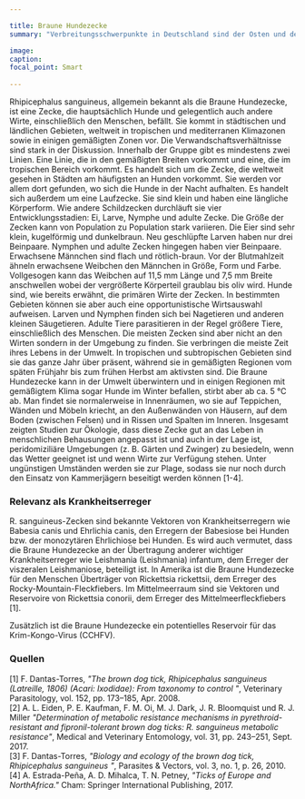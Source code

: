 ```yaml
---

title: Braune Hundezecke
summary: "Verbreitungsschwerpunkte in Deutschland sind der Osten und der Südwesten."

image:
caption:
focal_point: Smart
  
---
```


Rhipicephalus sanguineus, allgemein bekannt als die Braune Hundezecke, ist eine Zecke, die hauptsächlich Hunde und gelegentlich auch andere Wirte, einschließlich den Menschen, befällt. Sie kommt in städtischen und ländlichen Gebieten, weltweit in tropischen und mediterranen Klimazonen sowie in einigen gemäßigten Zonen vor. Die Verwandschaftsverhältnisse sind stark in der Diskussion. Innerhalb der Gruppe gibt es mindestens zwei Linien. Eine Linie, die in den gemäßigten Breiten vorkommt und eine, die im tropischen Bereich vorkommt. Es handelt sich um die Zecke, die weltweit gesehen in Städten am häufigsten an Hunden vorkommt. Sie werden vor allem dort gefunden, wo sich die Hunde in der Nacht aufhalten. Es handelt sich außerdem um eine Laufzecke. Sie sind klein und haben eine längliche Körperform. Wie andere Schildzecken durchläuft sie vier Entwicklungsstadien: Ei, Larve, Nymphe und adulte Zecke. Die Größe der Zecken kann von Population zu Population stark variieren. Die Eier sind sehr klein, kugelförmig und dunkelbraun. Neu geschlüpfte Larven haben nur drei Beinpaare. Nymphen und adulte Zecken hingegen haben vier Beinpaare. Erwachsene Männchen sind flach und rötlich-braun. Vor der Blutmahlzeit ähneln erwachsene Weibchen den Männchen in Größe, Form und Farbe. Vollgesogen kann das Weibchen auf 11,5 mm Länge und 7,5 mm Breite anschwellen wobei der vergrößerte Körperteil graublau bis oliv wird. Hunde sind, wie bereits erwähnt, die primären Wirte der Zecken. In bestimmten Gebieten können sie aber auch eine opportunistische Wirtsauswahl aufweisen. Larven und Nymphen finden sich bei Nagetieren und anderen kleinen Säugetieren. Adulte Tiere parasitieren in der Regel größere Tiere, einschließlich des Menschen. Die meisten Zecken sind aber nicht an den Wirten sondern in der Umgebung zu finden. Sie verbringen die meiste Zeit ihres Lebens in der Umwelt. In tropischen und subtropischen Gebieten sind sie das ganze Jahr über präsent, während sie in gemäßigten Regionen vom späten Frühjahr bis zum frühen Herbst am aktivsten sind. Die Braune Hundezecke kann in der Umwelt überwintern und in einigen Regionen mit gemäßigtem Klima sogar Hunde im Winter befallen, stirbt aber ab ca. 5 °C ab. Man findet sie normalerweise in Innenräumen, wo sie auf Teppichen, Wänden und Möbeln kriecht, an den Außenwänden von Häusern, auf dem Boden (zwischen Felsen) und in Rissen und Spalten im Inneren. Insgesamt zeigten Studien zur Ökologie, dass diese Zecke gut an das Leben in menschlichen Behausungen angepasst ist und auch in der Lage ist, peridomiziliäre Umgebungen (z. B. Gärten und Zwinger) zu besiedeln, wenn das Wetter geeignet ist und wenn Wirte zur Verfügung stehen. Unter ungünstigen Umständen werden sie zur Plage, sodass sie nur noch durch den Einsatz von Kammerjägern beseitigt werden können [1-4].

### Relevanz als Krankheitserreger

R. sanguineus-Zecken sind bekannte Vektoren von Krankheitserregern wie Babesia canis und Ehrlichia canis, den Erregern der Babesiose bei Hunden bzw. der monozytären Ehrlichiose bei Hunden. Es wird auch vermutet, dass die Braune Hundezecke an der Übertragung anderer wichtiger Krankheitserreger wie Leishmania (Leishmania) infantum, dem Erreger der viszeralen Leishmaniose, beteiligt ist. In Amerika ist die Braune Hundezecke für den Menschen Überträger von Rickettsia rickettsii, dem Erreger des Rocky-Mountain-Fleckfiebers. Im Mittelmeerraum sind sie Vektoren und Reservoire von Rickettsia conorii, dem Erreger des Mittelmeerfleckfiebers [1]. <br>

Zusätzlich ist die Braune Hundezecke ein potentielles Reservoir für das Krim-Kongo-Virus (CCHFV).

### Quellen

[1]  F.  Dantas-Torres, *"The  brown  dog  tick,  Rhipicephalus  sanguineus  (Latreille, 1806) (Acari: Ixodidae): From taxonomy to control "*, Veterinary Parasitology, vol. 152, pp. 173–185, Apr. 2008. <br>
[2]  A. L. Eiden, P. E. Kaufman, F. M. Oi, M. J. Dark, J. R. Bloomquist und R. J. Miller *"Determination of metabolic resistance mechanisms in pyrethroid-resistant and fipronil-tolerant brown dog ticks: R. sanguineus metabolic resistance"*, Medical and Veterinary Entomology, vol. 31, pp. 243–251, Sept. 2017. <br>
[3]  F.  Dantas-Torres, *"Biology  and  ecology  of  the  brown  dog  tick,  Rhipicephalus  sanguineus "*, Parasites & Vectors, vol. 3, no. 1, p. 26, 2010. <br>
[4]  A. Estrada-Peña, A. D. Mihalca, T. N. Petney, *"Ticks of Europe and NorthAfrica."*  Cham:  Springer International Publishing, 2017.
